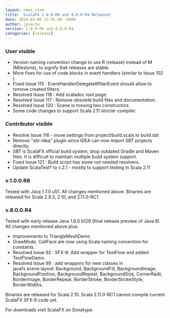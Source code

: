 ```yaml
---
layout: news_item
title: 'ScalaFX 1.0.0-R8 and 8.0.0-R4 Released'
date: 2014-03-06 22:45:00 -0400
author: jpsacha
version: 1.0.0-R8 and 8.0.0-R4 
categories: [release]
---
```


### User visible

* Version naming convention change to use R (release) instead of M (Milestone), to signify that releases are stable.
* More fixes for use of code blocks in event handlers (similar to  Issue 102 )
* Fixed  Issue 115 : EventHandlerDelegate#filterEvent should allow to remove created filters.
* Resolved  Issue 118 :	Add scaladoc root page.
* Resolved  Issue 117 : Remove obsolete build files and documentation.
* Resolved  Issue 120 : Scene is missing two constructors.
* Some code changes to support Scala 2.11 stricter compiler.

### Contributor visible

* Resolve  Issue 116  - move settings from project/build.scala to build.sbt
* Remove "sbt-idea" plugin since IDEA can now import SBT projects directly.
* SBT is ScalaFX official build system, drop outdated Gradle and Maven files. It is difficult to maintain multiple build system support.
* Fixed  Issue 121 : Build script has some not needed resolvers.
* Update ScalaTest? to v.2.1 - mostly to support testing in Scala 2.11

### v.1.0.0.R8

Tested with Java 1.7.0 u51. All changes mentioned above. Binaries are released for Scala 2.9.3, 2.10, and 2.11.0-RC1.

### v.8.0.0.R4

Tested with early release Java 1.8.0 b129 (final release preview of Java 8). All changes mentioned above plus:

* Improvements to TriangleMeshDemo
* DrawMode, CullFace are now using Scala naming convention for constants.
* Resolved  Issue 92 : SFX-8: Add wrapper for TextFlow and added TextFlowDemo.
* Resolved  Issue 99 : add wrappers for new classes in javafx.scene.layout: Background, BackgroundFill, BackgroundImage, BackgroundPosition, BackgroundRepeat, BackgroundSize, CornerRadii, BorderImage, BorderRepeat, BorderStroke, BorderStrokeStyle, BorderWidths.

Binaries are released for Scala 2.10. Scala 2.11.0-RC1 cannot compile current ScalaFX SFX-8 code yet.

For downloads visit ScalaFX on Sonatype.
